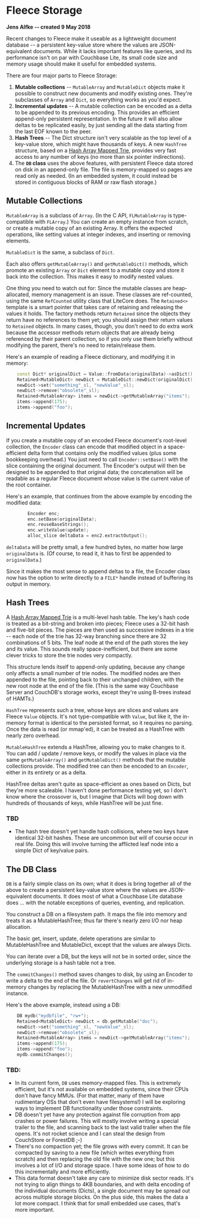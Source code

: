 # Fleece Storage

**Jens Alfke -- created 9 May 2018**

Recent changes to Fleece make it useable as a lightweight document database -- a persistent key-value store where the values are JSON-equivalent documents. While it lacks important features like queries, and its performance isn't on par with Couchbase Lite, its small code size and memory usage should make it useful for embedded systems.

There are four major parts to Fleece Storage:

1. **Mutable collections** -- `MutableArray` and `MutableDict` objects make it possible to construct new documents and modify existing ones. They're subclasses of `Array` and `Dict`, so everything works as you'd expect.
2. **Incremental updates** -- A mutable collection can be encoded as a delta to be appended to its previous encoding. This provides an efficient append-only persistent representation. In the future it will also allow deltas to be replicated easily, by just sending all the data starting from the last EOF known to the peer.
3. **Hash Trees** -- The Dict structure isn't very scalable as the top level of a key-value store, which might have thousands of keys. A new `HashTree` structure, based on a [Hash Array Mapped Trie][HAMT], provides very fast access to any number of keys (no more than six pointer indirections).
4. The **`DB` class** uses the above features, with persistent Fleece data stored on disk in an append-only file. The file is memory-mapped so pages are read only as needed. (In an embedded system, it could instead be stored in contiguous blocks of RAM or raw flash storage.)

## Mutable Collections

`MutableArray` is a subclass of `Array`. (In the C API, `FLMutableArray` is type-compatible with `FLArray`.) You can create an empty instance from scratch, or create a mutable copy of an existing Array. It offers the expected operations, like setting values at integer indexes, and inserting or removing elements.

`MutableDict` is the same, a subclass of `Dict`.

Each also offers `getMutableArray()` and `getMutableDict()` methods, which promote an existing `Array` or `Dict` element to a mutable copy and store it back into the collection. This makes it easy to modify nested values.

One thing you need to watch out for: Since the mutable classes are heap-allocated, memory management is an issue. These classes are ref-counted, using the same `RefCounted` utility class that LiteCore does. The `Retained<>` template is a smart pointer that takes care of retaining and releasing the values it holds. The factory methods return `Retained` since the objects they return have no references to them yet; you should assign their return values to `Retained` objects. In many cases, though, you don't need to do extra work because the accessor methods return objects that are already being referenced by their parent collection, so if you only use them briefly without modifying the parent, there's no need to retain/release them.

Here's an example of reading a Fleece dictionary, and modifying it in memory:

```c++
    const Dict* originalDict = Value::fromData(originalData)->asDict();
    Retained<MutableDict> newDict = MutableDict::newDict(originalDict);
    newDict->set("something"_sl, "newValue"_sl);
    newDict->remove("obsolete"_sl);
    Retained<MutableArray> items = newDict->getMutableArray("items");
    items->append(175);
    items->append("foo");     
```

## Incremental Updates

If you create a mutable copy of an encoded Fleece document's root-level collection, the `Encoder` class can encode that modified object in a space-efficient delta form that contains only the modified values (plus some bookkeeping overhead.) You just need to call `Encoder::setBase()` with the slice containing the original document. The Encoder's output will then be designed to be appended to that original data; the concatenation will be readable as a regular Fleece document whose value is the current value of the root container.

Here's an example, that continues from the above example by encoding the modified data:

```c++
        Encoder enc;
        enc.setBase(originalData);
        enc.reuseBaseStrings();
        enc.writeValue(update);
        alloc_slice deltaData = enc2.extractOutput();
```

`deltaData` will be pretty small, a few hundred bytes, no matter how large `originalData` is. (Of course, to read it, it has to first be appended to `originalData`.)

Since it makes the most sense to append deltas to a file, the Encoder class now has the option to write directly to a `FILE*` handle instead of buffering its output in memory.

## Hash Trees

A [Hash Array Mapped Trie][HAMT] is a multi-level hash table. The key's hash code is treated as a bit-string and broken into pieces; Fleece uses a 32-bit hash and five-bit pieces. The pieces are then used as successive indexes in a trie -- each node of the trie has 32-way branching since there are 32 combinations of 5 bits. The leaf node at the end of the path stores the key and its value. This sounds really space-inefficient, but there are some clever tricks to store the trie nodes very compactly.

This structure lends itself to append-only updating, because any change only affects a small number of trie nodes. The modified nodes are then appended to the file, pointing back to their unchanged children, with the new root node at the end of the file. (This is the same way Couchbase Server and CouchDB's storage works, except they're using B-trees instead of HAMTs.)

`HashTree` represents such a tree, whose keys are slices and values are Fleece `Value` objects. It's not type-compatible with `Value`, but like it, the in-memory format is identical to the persisted format, so it requires no parsing. Once the data is read (or mmap'ed), it can be treated as a HashTree with nearly zero overhead.

`MutableHashTree` extends a HashTree, allowing you to make changes to it. You can add / update / remove keys, or modify the values in place via the same `getMutableArray()` and `getMutableDict()` methods that the mutable collections provide. The modified tree can then be encoded to an `Encoder`, either in its entirety or as a delta.

HashTree deltas aren't quite as space-efficient as ones based on Dicts, but they're more scaleable. I haven't done performance testing yet, so I don't know where the crossover is, but I imagine that Dicts will bog down with hundreds of thousands of keys, while HashTree will be just fine.

### TBD

* The hash tree doesn't yet handle hash collisions, where two keys have identical 32-bit hashes. These are uncommon but will of course occur in real life. Doing this will involve turning the afflicted leaf node into a simple Dict of key/value pairs.

## The DB Class

`DB` is a fairly simple class on its own; what it does is bring together all of the above to create a persistent key-value store where the values are JSON-equivalent documents. It does most of what a Couchbase Lite database does ... with the notable exceptions of queries, eventing, and replication.

You construct a DB on a filesystem path. It maps the file into memory and treats it as a MutableHashTree; thus far there's nearly zero I/O nor heap allocation.

The basic get, insert, update, delete operations are similar to MutableHashTree and MutableDict, except that the values are always Dicts.

You can iterate over a DB, but the keys will not be in sorted order, since the underlying storage is a hash table not a tree.

The `commitChanges()` method saves changes to disk, by using an Encoder to write a delta to the end of the file. Or `revertChanges` will get rid of in-memory changes by replacing the MutableHashTree with a new unmodified instance.

Here's the above example, instead using a DB:

```c++
    DB mydb("mydbfile", "rw+");
    Retained<MutableDict> newDict = db.getMutable("doc");
    newDict->set("something"_sl, "newValue"_sl);
    newDict->remove("obsolete"_sl);
    Retained<MutableArray> items = newDict->getMutableArray("items");
    items->append(175);
    items->append("foo");
    mydb.commitChanges();
```

### TBD:

* In its current form, `DB` uses memory-mapped files. This is extremely efficient, but it's not available on embedded systems, since their CPUs don't have fancy MMUs. (For that matter, many of them have rudimentary OSs that don't even have filesystems!) I will be exploring ways to implement DB functionality under those constraints.
* DB doesn't yet have any protection against file corruption from app crashes or power failures. This will mostly involve writing a special trailer to the file, and scanning back to the last valid trailer when the file opens. It's not rocket science and I can steal the design from CouchStore or ForestDB ;-)
* There's no compaction yet; the file grows with every commit. It can be compacted by saving to a new file (which writes everything from scratch) and then replacing the old file with the new one; but this involves a lot of I/O and storage space. I have some ideas of how to do this incrementally and more efficiently.
* This data format doesn't take any care to minimize disk sector reads. It's not trying to align things to 4KB boundaries, and with delta encoding of the individual documents (Dicts), a single document may be spread out across multiple storage blocks. On the plus side, this makes the data a lot more compact. I think that for small embedded use cases, that's more important.


[HAMT]: https://en.wikipedia.org/wiki/Hash_array_mapped_trie
